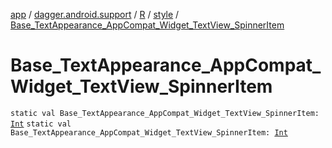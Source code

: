 [app](../../../index.md) / [dagger.android.support](../../index.md) / [R](../index.md) / [style](index.md) / [Base_TextAppearance_AppCompat_Widget_TextView_SpinnerItem](./-base_-text-appearance_-app-compat_-widget_-text-view_-spinner-item.md)

# Base_TextAppearance_AppCompat_Widget_TextView_SpinnerItem

`static val Base_TextAppearance_AppCompat_Widget_TextView_SpinnerItem: `[`Int`](https://kotlinlang.org/api/latest/jvm/stdlib/kotlin/-int/index.html)
`static val Base_TextAppearance_AppCompat_Widget_TextView_SpinnerItem: `[`Int`](https://kotlinlang.org/api/latest/jvm/stdlib/kotlin/-int/index.html)